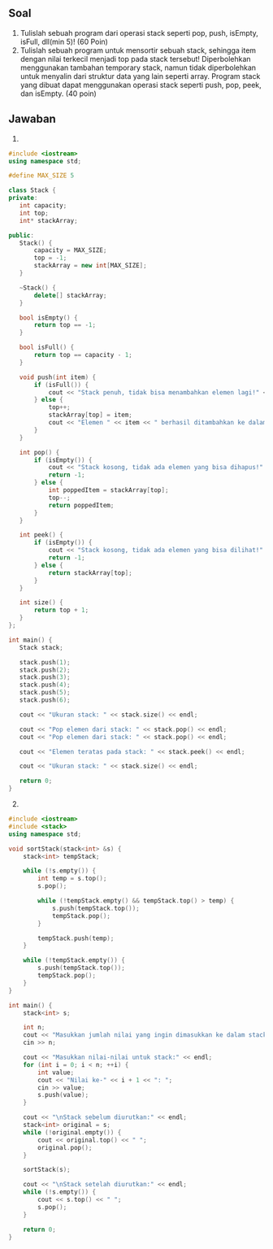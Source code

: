 ## Soal
1.	Tulislah sebuah program dari operasi stack seperti pop, push, isEmpty, isFull, dll(min 5)! (60 Poin)
2.	Tulislah sebuah program untuk mensortir sebuah stack, sehingga item dengan nilai terkecil menjadi top pada stack tersebut! Diperbolehkan menggunakan tambahan temporary stack, namun tidak diperbolehkan untuk menyalin dari struktur data yang lain seperti array.  Program stack yang dibuat dapat menggunakan operasi stack seperti push, pop, peek, dan isEmpty. (40 poin)

## Jawaban
 1.
 ```c++
 #include <iostream>
using namespace std;

#define MAX_SIZE 5

class Stack {
private:
    int capacity;
    int top;
    int* stackArray;

public:
    Stack() {
        capacity = MAX_SIZE;
        top = -1;
        stackArray = new int[MAX_SIZE];
    }

    ~Stack() {
        delete[] stackArray;
    }

    bool isEmpty() {
        return top == -1;
    }

    bool isFull() {
        return top == capacity - 1;
    }

    void push(int item) {
        if (isFull()) {
            cout << "Stack penuh, tidak bisa menambahkan elemen lagi!" << endl;
        } else {
            top++;
            stackArray[top] = item;
            cout << "Elemen " << item << " berhasil ditambahkan ke dalam stack." << endl;
        }
    }

    int pop() {
        if (isEmpty()) {
            cout << "Stack kosong, tidak ada elemen yang bisa dihapus!" << endl;
            return -1;
        } else {
            int poppedItem = stackArray[top];
            top--;
            return poppedItem;
        }
    }

    int peek() {
        if (isEmpty()) {
            cout << "Stack kosong, tidak ada elemen yang bisa dilihat!" << endl;
            return -1;
        } else {
            return stackArray[top];
        }
    }

    int size() {
        return top + 1;
    }
};

int main() {
    Stack stack;

    stack.push(1);
    stack.push(2);
    stack.push(3);
    stack.push(4);
    stack.push(5);
    stack.push(6);  

    cout << "Ukuran stack: " << stack.size() << endl;

    cout << "Pop elemen dari stack: " << stack.pop() << endl;
    cout << "Pop elemen dari stack: " << stack.pop() << endl;

    cout << "Elemen teratas pada stack: " << stack.peek() << endl;

    cout << "Ukuran stack: " << stack.size() << endl;

    return 0;
}
 ```
2. 
```c++
#include <iostream>
#include <stack>
using namespace std;

void sortStack(stack<int> &s) {
    stack<int> tempStack;

    while (!s.empty()) {
        int temp = s.top();
        s.pop();

        while (!tempStack.empty() && tempStack.top() > temp) {
            s.push(tempStack.top());
            tempStack.pop();
        }

        tempStack.push(temp);
    }

    while (!tempStack.empty()) {
        s.push(tempStack.top());
        tempStack.pop();
    }
}

int main() {
    stack<int> s;

    int n;
    cout << "Masukkan jumlah nilai yang ingin dimasukkan ke dalam stack: ";
    cin >> n;

    cout << "Masukkan nilai-nilai untuk stack:" << endl;
    for (int i = 0; i < n; ++i) {
        int value;
        cout << "Nilai ke-" << i + 1 << ": ";
        cin >> value;
        s.push(value);
    }

    cout << "\nStack sebelum diurutkan:" << endl;
    stack<int> original = s;
    while (!original.empty()) {
        cout << original.top() << " ";
        original.pop();
    }

    sortStack(s);

    cout << "\nStack setelah diurutkan:" << endl;
    while (!s.empty()) {
        cout << s.top() << " ";
        s.pop();
    }

    return 0;
}
```
